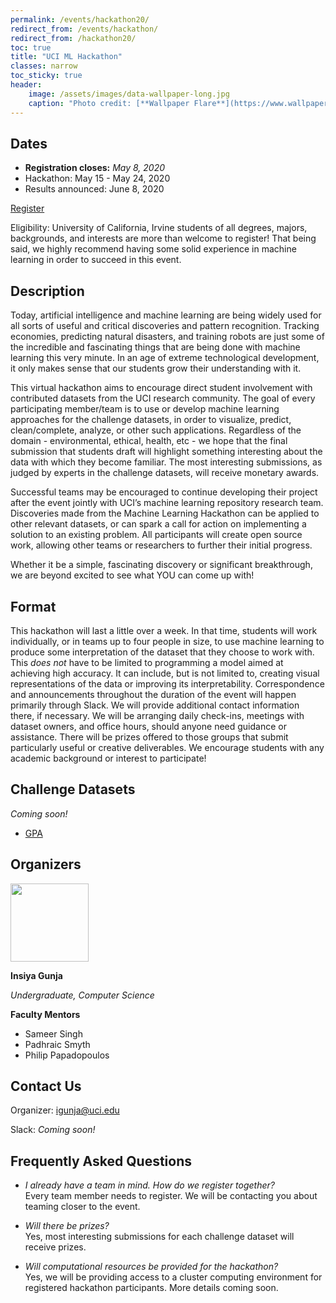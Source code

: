 ```yaml
---
permalink: /events/hackathon20/
redirect_from: /events/hackathon/
redirect_from: /hackathon20/
toc: true
title: "UCI ML Hackathon"
classes: narrow
toc_sticky: true
header:
    image: /assets/images/data-wallpaper-long.jpg
    caption: "Photo credit: [**Wallpaper Flare**](https://www.wallpaperflare.com/)"
---
```


## Dates

- **Registration closes:** *May 8, 2020*
- Hackathon: May 15 - May 24, 2020
- Results announced: June 8, 2020

<a class="btn btn--large btn--info" href="https://www.eventbrite.com/e/uci-machine-learning-virtual-hackathon-registration-102739861692?utm-medium=discovery&utm-campaign=social&utm-content=attendeeshare&aff=escb&utm-source=cp&utm-term=listing">Register</a>

Eligibility: University of California, Irvine students of all degrees, majors, backgrounds, and interests are more than welcome to register! That being said, we highly recommend having some solid experience in machine learning in order to succeed in this event.

## Description

Today, artificial intelligence and machine learning are being widely used for all sorts of useful and critical discoveries and pattern recognition. Tracking economies, predicting natural disasters, and training robots are just some of the incredible and fascinating things that are being done with machine learning this very minute. In an age of extreme technological development, it only makes sense that our students grow their understanding with it.

This virtual hackathon aims to encourage direct student involvement with contributed datasets from the UCI research community. The goal of every participating member/team is to use or develop machine learning approaches for the challenge datasets, in order to visualize, predict, clean/complete, analyze, or other such applications. Regardless of the domain - environmental, ethical, health, etc - we hope that the final submission that students draft will highlight something interesting about the data with which they become familiar. The most interesting submissions, as judged by experts in the challenge datasets, will receive monetary awards.

Successful teams may be encouraged to continue developing their project after the event jointly with UCI’s machine learning repository research team. Discoveries made from the Machine Learning Hackathon can be applied to other relevant datasets, or can spark a call for action on implementing a solution to an existing problem. All participants will create open source work, allowing other teams or researchers to further their initial progress.

Whether it be a simple, fascinating discovery or significant breakthrough, we are beyond excited to see what YOU can come up with!

## Format

This hackathon will last a little over a week. In that time, students will work individually, or in teams up to four people in size, to use machine learning to produce some interpretation of the dataset that they choose to work with. This _does not_ have to be limited to programming a model aimed at achieving high accuracy. It can include, but is not limited to, creating visual representations of the data or improving its interpretability. Correspondence and announcements throughout the duration of the event will happen primarily through Slack. We will provide additional contact information there, if necessary. We will be arranging daily check-ins, meetings with dataset owners, and office hours, should anyone need guidance or assistance. There will be prizes offered to those groups that submit particularly useful or creative deliverables. We encourage students with any academic background or interest to participate!

## Challenge Datasets

_Coming soon!_

- [GPA](/events/hackathon20/datasets#gpa1)

## Organizers

<img class="align-left" width="125px" src="{{ site.url }}{{ site.baseurl }}/assets/images/insiya-gunja.jpg">

**Insiya Gunja**

_Undergraduate, Computer Science_

**Faculty Mentors**

- Sameer Singh
- Padhraic Smyth
- Philip Papadopoulos

## Contact Us

Organizer: igunja@uci.edu

Slack: _Coming soon!_

<!--
## Schedule

_Coming soon!_

## Computational Resources

_Coming soon!_
-->

## Frequently Asked Questions

- *I already have a team in mind. How do we register together?*<br>
  Every team member needs to register. We will be contacting you about teaming closer to the event.

- *Will there be prizes?*<br>
  Yes, most interesting submissions for each challenge dataset will receive prizes.

- *Will computational resources be provided for the hackathon?*<br>
  Yes, we will be providing access to a cluster computing environment for registered hackathon participants. More details coming soon.
